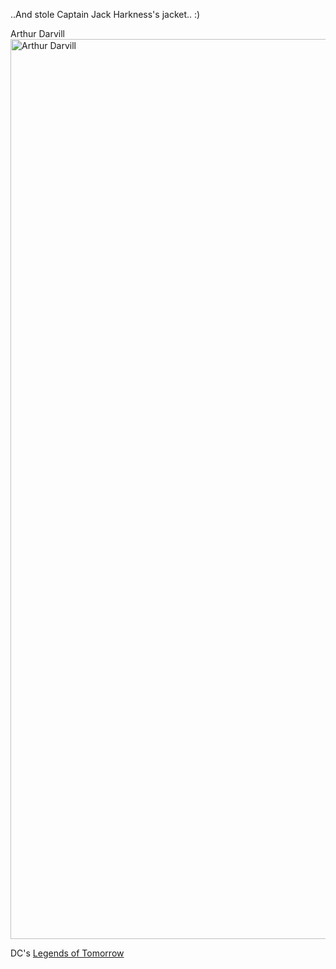 ..And stole Captain Jack Harkness's jacket.. :) 

Arthur Darvill <img src="https://icompile.eladkarako.com/_uploads/2016/02/Screenshot_2016-02-04-02-02-31.png" alt="Arthur Darvill" width="2560" height="1440" class="size-full wp-image-4543" />


DC's <a href="https://en.m.wikipedia.org/wiki/Legends_of_Tomorrow" target="_blank">Legends of Tomorrow</a>